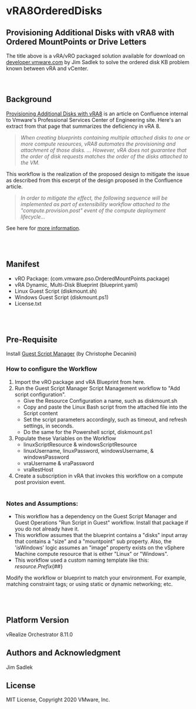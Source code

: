 # vRA8OrderedDisks

## Provisioning Additional Disks with vRA8 with Ordered MountPoints or Drive Letters

The title above is a vRA/vRO packaged solution available for download on [developer.vmware.com](https://developer.vmware.com/samples/7490/provisioning-additional-disks-with-vra8-with-ordered-mountpoints-or-drive-letters) by Jim Sadlek to solve the ordered disk KB problem known between vRA and vCenter.
<br/><br/><br/>
## Background
 
[Provisioning Additional Disks with vRA8](https://confluence.pscoe.vmware.com/display/KB/2020/04/10/Provisioning+Additional+Disks+with+vRA8) is an article on Confluence internal to Vmware's Professional Services Center of Engineering site.  Here's an extract from that page that summarizes the deficiency in vRA 8.
 
> *When creating blueprints containing multiple attached disks to one or more compute resources, vRA8 automates the provisioning and attachment of those disks.  ... However,  vRA does not guarantee  that the  order of disk requests  matches the  order of the disks attached to the VM.*

This workflow is the realization of the proposed design to mitigate the issue as described from this excerpt of the design proposed in the Confluence article.
 
> *In order to mitigate the effect, the following sequence will be implemented as part of extensibility workflow attached to the "compute.provision.post" event of the compute deployment lifecycle...*

See here for [more information](https://developer.vmware.com/samples/7490/provisioning-additional-disks-with-vra8-with-ordered-mountpoints-or-drive-letters).

<br/><br/>
## Manifest
- vRO Package: (com.vmware.pso.OrderedMountPoints.package)
- vRA Dynamic, Multi-Disk Blueprint (blueprint.yaml)
- Linux Guest Script (diskmount.sh)
- Windows Guest Script (diskmount.ps1)
- License.txt

<br/><br/>

## Pre-Requisite
Install [Guest Script Manager](https://developer.vmware.com/samples/7674/guest-script-manager---vro-8-x-version-technical-preview) (by Christophe Decanini)

### How to configure the Workflow
1. Import the vRO package and vRA Blueprint from here.
2. Run the Guest Script Manager Script Management workflow to "Add script configuration".  
    - Give the Resource Configuration a name, such as diskmount.sh
    - Copy and paste the Linux Bash script from the attached file into the Script content
    - Set the script parameters accordingly, such as timeout, and refresh settings, in seconds.
    - Do the same for the Powershell script, diskmount.ps1
7. Populate these Variables on the Workflow
    - linuxScriptResource & windowsScriptResource
    - linuxUsername, linuxPassword, windowsUsername, & windowsPassword
    - vraUsername & vraPassword
    - vraRestHost
8. Create a subscription in vRA that invokes this workflow on a compute post provision event.
<br/><br/>

### Notes and Assumptions:
- This workflow has a dependency on the Guest Script Manager and Guest Operations "Run Script in Guest" workflow.  Install that package if you do not already have it.
- This workflow assumes that the blueprint contains a "disks" input array that contains a "size" and a "mountpoint" sub property.  Also, the 'isWindows' logic assumes an "image" property exists on the vSphere Machine compute resource that is either "Linux" or "Windows".  
- This workflow used a custom naming template like this: ${resource.Prefix}${##}
 
Modify the workflow or blueprint to match your environment.  For example, matching constraint tags; or using static or dynamic networking; etc.
 
<br/><br/>
## Platform Version
vRealize Orchestrator 8.11.0
## Authors and Acknowledgment
Jim Sadlek
## License
MIT License, Copyright 2020 VMware, Inc.

<br/><br/>
